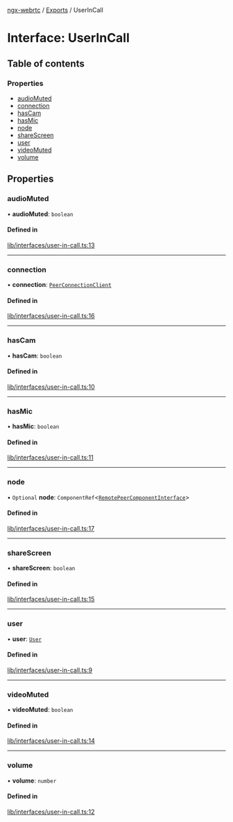 [ngx-webrtc](https://github.com/lotterfriends/ngx-webrtc/tree/main/libs/ngx-webrtc/docs/README.md) / [Exports](https://github.com/lotterfriends/ngx-webrtc/tree/main/libs/ngx-webrtc/docs/modules.md) / UserInCall

# Interface: UserInCall

## Table of contents

### Properties

- [audioMuted](https://github.com/lotterfriends/ngx-webrtc/tree/main/libs/ngx-webrtc/docs/interfaces/UserInCall.md#audiomuted)
- [connection](https://github.com/lotterfriends/ngx-webrtc/tree/main/libs/ngx-webrtc/docs/interfaces/UserInCall.md#connection)
- [hasCam](https://github.com/lotterfriends/ngx-webrtc/tree/main/libs/ngx-webrtc/docs/interfaces/UserInCall.md#hascam)
- [hasMic](https://github.com/lotterfriends/ngx-webrtc/tree/main/libs/ngx-webrtc/docs/interfaces/UserInCall.md#hasmic)
- [node](https://github.com/lotterfriends/ngx-webrtc/tree/main/libs/ngx-webrtc/docs/interfaces/UserInCall.md#node)
- [shareScreen](https://github.com/lotterfriends/ngx-webrtc/tree/main/libs/ngx-webrtc/docs/interfaces/UserInCall.md#sharescreen)
- [user](https://github.com/lotterfriends/ngx-webrtc/tree/main/libs/ngx-webrtc/docs/interfaces/UserInCall.md#user)
- [videoMuted](https://github.com/lotterfriends/ngx-webrtc/tree/main/libs/ngx-webrtc/docs/interfaces/UserInCall.md#videomuted)
- [volume](https://github.com/lotterfriends/ngx-webrtc/tree/main/libs/ngx-webrtc/docs/interfaces/UserInCall.md#volume)

## Properties

### audioMuted

• **audioMuted**: `boolean`

#### Defined in

[lib/interfaces/user-in-call.ts:13](https://github.com/lotterfriends/video-chat/blob/c0f0927/libs/ngx-webrtc/src/lib/interfaces/user-in-call.ts#L13)

___

### connection

• **connection**: [`PeerConnectionClient`](https://github.com/lotterfriends/ngx-webrtc/tree/main/libs/ngx-webrtc/docs/classes/PeerConnectionClient.md)

#### Defined in

[lib/interfaces/user-in-call.ts:16](https://github.com/lotterfriends/video-chat/blob/c0f0927/libs/ngx-webrtc/src/lib/interfaces/user-in-call.ts#L16)

___

### hasCam

• **hasCam**: `boolean`

#### Defined in

[lib/interfaces/user-in-call.ts:10](https://github.com/lotterfriends/video-chat/blob/c0f0927/libs/ngx-webrtc/src/lib/interfaces/user-in-call.ts#L10)

___

### hasMic

• **hasMic**: `boolean`

#### Defined in

[lib/interfaces/user-in-call.ts:11](https://github.com/lotterfriends/video-chat/blob/c0f0927/libs/ngx-webrtc/src/lib/interfaces/user-in-call.ts#L11)

___

### node

• `Optional` **node**: `ComponentRef`<[`RemotePeerComponentInterface`](https://github.com/lotterfriends/ngx-webrtc/tree/main/libs/ngx-webrtc/docs/interfaces/RemotePeerComponentInterface.md)\>

#### Defined in

[lib/interfaces/user-in-call.ts:17](https://github.com/lotterfriends/video-chat/blob/c0f0927/libs/ngx-webrtc/src/lib/interfaces/user-in-call.ts#L17)

___

### shareScreen

• **shareScreen**: `boolean`

#### Defined in

[lib/interfaces/user-in-call.ts:15](https://github.com/lotterfriends/video-chat/blob/c0f0927/libs/ngx-webrtc/src/lib/interfaces/user-in-call.ts#L15)

___

### user

• **user**: [`User`](https://github.com/lotterfriends/ngx-webrtc/tree/main/libs/ngx-webrtc/docs/interfaces/User.md)

#### Defined in

[lib/interfaces/user-in-call.ts:9](https://github.com/lotterfriends/video-chat/blob/c0f0927/libs/ngx-webrtc/src/lib/interfaces/user-in-call.ts#L9)

___

### videoMuted

• **videoMuted**: `boolean`

#### Defined in

[lib/interfaces/user-in-call.ts:14](https://github.com/lotterfriends/video-chat/blob/c0f0927/libs/ngx-webrtc/src/lib/interfaces/user-in-call.ts#L14)

___

### volume

• **volume**: `number`

#### Defined in

[lib/interfaces/user-in-call.ts:12](https://github.com/lotterfriends/video-chat/blob/c0f0927/libs/ngx-webrtc/src/lib/interfaces/user-in-call.ts#L12)
